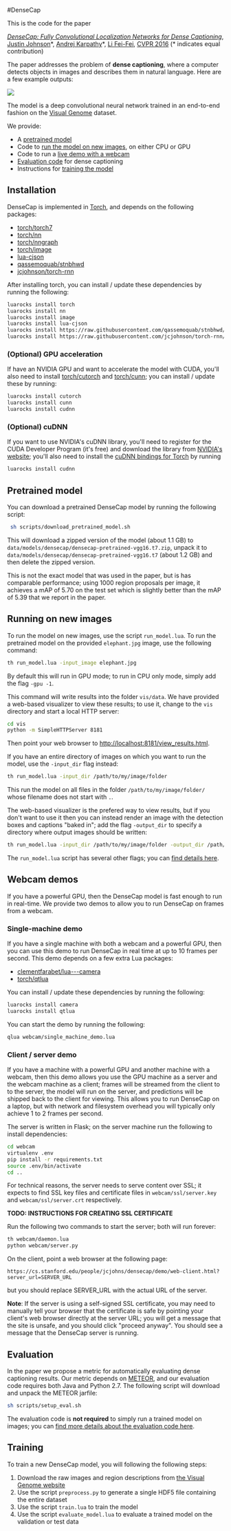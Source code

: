 #DenseCap

This is the code for the paper

*[DenseCap: Fully Convolutional Localization Networks for Dense Captioning](http://cs.stanford.edu/people/jcjohns/papers/densecap/JohnsonCVPR2016.pdf)*, [Justin Johnson](http://cs.stanford.edu/people/jcjohns/)\*, [Andrej Karpathy](http://cs.stanford.edu/people/karpathy/)\*, [Li Fei-Fei](http://vision.stanford.edu/feifeili/), [CVPR 2016](http://cvpr2016.thecvf.com/) (\* indicates equal contribution)

The paper addresses the problem of **dense captioning**, where a computer detects objects in images and describes them in natural language. Here are a few example outputs:

<img src='imgs/resultsfig.png'>

The model is a deep convolutional neural network trained in an end-to-end fashion on the [Visual Genome](https://visualgenome.org/) dataset.

We provide:

- A [pretrained model](#pretrained-model)
- Code to [run the model on new images](#running-on-new-images), on either CPU or GPU
- Code to run a [live demo with a webcam](#webcam-demos)
- [Evaluation code](#evaluation) for dense captioning
- Instructions for [training the model](#training)

## Installation

DenseCap is implemented in [Torch](http://torch.ch/), and depends on the following packages:

- [torch/torch7](https://github.com/torch/torch7)
- [torch/nn](https://github.com/torch/nn)
- [torch/nngraph](https://github.com/torch/nngraph)
- [torch/image](https://github.com/torch/image)
- [lua-cjson](https://luarocks.org/modules/luarocks/lua-cjson)
- [qassemoquab/stnbhwd](https://github.com/qassemoquab/stnbhwd)
- [jcjohnson/torch-rnn](https://github.com/jcjohnson/torch-rnn)

After installing torch, you can install / update these dependencies by running the following:

```bash
luarocks install torch
luarocks install nn
luarocks install image
luarocks install lua-cjson
luarocks install https://raw.githubusercontent.com/qassemoquab/stnbhwd/master/stnbhwd-scm-1.rockspec
luarocks install https://raw.githubusercontent.com/jcjohnson/torch-rnn/master/torch-rnn-scm-1.rockspec
```

### (Optional) GPU acceleration

If have an NVIDIA GPU and want to accelerate the model with CUDA, you'll also need to install
[torch/cutorch](https://github.com/torch/cutorch) and [torch/cunn](https://github.com/torch/cunn);
you can install / update these by running:

```bash
luarocks install cutorch
luarocks install cunn
luarocks install cudnn
```

### (Optional) cuDNN

If you want to use NVIDIA's cuDNN library, you'll need to register for the CUDA Developer Program (it's free)
and download the library from [NVIDIA's website](https://developer.nvidia.com/cudnn); you'll also need to install
the [cuDNN bindings for Torch](https://github.com/soumith/cudnn.torch) by running

```bash
luarocks install cudnn
```

## Pretrained model

You can download a pretrained DenseCap model by running the following script:

```bash
 sh scripts/download_pretrained_model.sh
 ```
 
 This will download a zipped version of the model (about 1.1 GB) to `data/models/densecap/densecap-pretrained-vgg16.t7.zip`, unpack
 it to `data/models/densecap/densecap-pretrained-vgg16.t7` (about 1.2 GB) and then delete the zipped version.
 
 This is not the exact model that was used in the paper, but is has comparable performance; using 1000 region proposals per image,
 it achieves a mAP of 5.70 on the test set which is slightly better than the mAP of 5.39 that we report in the paper.

## Running on new images

To run the model on new images, use the script `run_model.lua`. To run the pretrained model on the provided `elephant.jpg` image,
use the following command:

```bash
th run_model.lua -input_image elephant.jpg
```

By default this will run in GPU mode; to run in CPU only mode, simply add the flag `-gpu -1`.

This command will write results into the folder `vis/data`. We have provided a web-based visualizer to view these
results; to use it, change to the `vis` directory and start a local HTTP server:

```bash
cd vis
python -m SimpleHTTPServer 8181
```

Then point your web browser to [http://localhost:8181/view_results.html](http://localhost:8181/view_results.html).

If you have an entire directory of images on which you want to run the model, use the `-input_dir` flag instead:

```bash
th run_model.lua -input_dir /path/to/my/image/folder
```

This run the model on all files in the folder `/path/to/my/image/folder/` whose filename does not start with `.`.

The web-based visualizer is the prefered way to view results, but if you don't want to use it then you can instead
render an image with the detection boxes and captions "baked in"; add the flag `-output_dir` to specify a directory
where output images should be written:

```bash
th run_model.lua -input_dir /path/to/my/image/folder -output_dir /path/to/output/folder/
```

The `run_model.lua` script has several other flags; you can [find details here](doc/FLAGS.md#run_modellua).

## Webcam demos

If you have a powerful GPU, then the DenseCap model is fast enough to run in real-time. We provide two
demos to allow you to run DenseCap on frames from a webcam.

### Single-machine demo
If you have a single machine with both a webcam and a powerful GPU, then you can
use this demo to run DenseCap in real time at up to 10 frames per second. This demo depends on a few extra
Lua packages:

- [clementfarabet/lua---camera](https://github.com/clementfarabet/lua---camera)
- [torch/qtlua](https://github.com/torch/qtlua)

You can install / update these dependencies by running the following:

```bash
luarocks install camera
luarocks install qtlua
```

You can start the demo by running the following:

```bash
qlua webcam/single_machine_demo.lua
```

### Client / server demo
If you have a machine with a powerful GPU and another machine with a webcam, then
this demo allows you use the GPU machine as a server and the webcam machine as a client; frames will be
streamed from the client to to the server, the model will run on the server, and predictions will be shipped
back to the client for viewing. This allows you to run DenseCap on a laptop, but with network and filesystem
overhead you will typically only achieve 1 to 2 frames per second.

The server is written in Flask; on the server machine run the following to install dependencies:

```bash
cd webcam
virtualenv .env
pip install -r requirements.txt
source .env/bin/activate
cd ..
```

For technical reasons, the server needs to serve content over SSL; it expects to find SSL key
files and certificate files in `webcam/ssl/server.key` and `webcam/ssl/server.crt` respectively.

**TODO: INSTRUCTIONS FOR CREATING SSL CERTIFICATE**

Run the following two commands to start the server; both will run forever:

```bash
th webcam/daemon.lua
python webcam/server.py
```

On the client, point a web browser at the following page:

```
https://cs.stanford.edu/people/jcjohns/densecap/demo/web-client.html?server_url=SERVER_URL
```

but you should replace SERVER_URL with the actual URL of the server.

**Note**: If the server is using a self-signed SSL certificate, you may need to manually
tell your browser that the certificate is safe by pointing your client's web browser directly
at the server URL; you will get a message that the site is unsafe, and you should click
"proceed anyway". You should see a message that the DenseCap server is running.

## Evaluation

In the paper we propose a metric for automatically evaluating dense captioning results.
Our metric depends on [METEOR](http://www.cs.cmu.edu/~alavie/METEOR/README.html), and
our evaluation code requires both Java and Python 2.7. The following script will download
and unpack the METEOR jarfile:

```bash
sh scripts/setup_eval.sh
```

The evaluation code is **not required** to simply run a trained model on images; you can
[find more details about the evaluation code here](eval/README.md).

## Training

To train a new DenseCap model, you will following the following steps:

1. Download the raw images and region descriptions from [the Visual Genome website](https://visualgenome.org/api/v0/api_home.html)
2. Use the script `preprocess.py` to generate a single HDF5 file containing the entire dataset
3. Use the script `train.lua` to train the model
4. Use the script `evaluate_model.lua` to evaluate a trained model on the validation or test data
